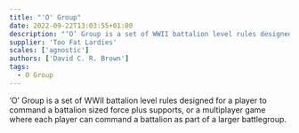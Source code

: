 ```yaml
---
title: "'O' Group"
date: 2022-09-22T13:03:55+01:00
description: "‘O’ Group is a set of WWII battalion level rules designed for a player to command a battalion sized force plus supports, or a multiplayer game where each player can command a battalion as part of a larger battlegroup."
supplier: 'Too Fat Lardies'
scales: ['agnostic']
authors: ['David C. R. Brown']
tags:
  - O Group
---
```


‘O’ Group is a set of WWII battalion level rules designed for a player to command a battalion sized force plus supports, or a multiplayer game where each player can command a battalion as part of a larger battlegroup.
